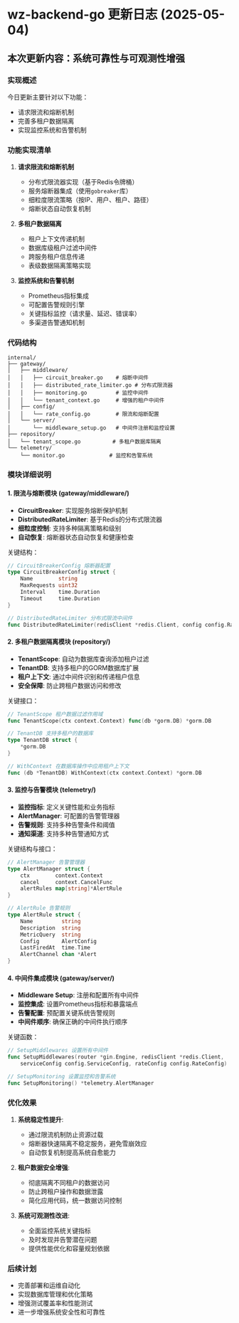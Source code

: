# wz-backend-go 更新日志 (2025-05-04)

## 本次更新内容：系统可靠性与可观测性增强

### 实现概述

今日更新主要针对以下功能：

- 请求限流和熔断机制
- 完善多租户数据隔离
- 实现监控系统和告警机制

### 功能实现清单

1. **请求限流和熔断机制**
   
   - 分布式限流器实现（基于Redis令牌桶）
   - 服务熔断器集成（使用`gobreaker`库）
   - 细粒度限流策略（按IP、用户、租户、路径）
   - 熔断状态自动恢复机制

2. **多租户数据隔离**
   
   - 租户上下文传递机制
   - 数据库级租户过滤中间件
   - 跨服务租户信息传递
   - 表级数据隔离策略实现

3. **监控系统和告警机制**
   
   - Prometheus指标集成
   - 可配置告警规则引擎
   - 关键指标监控（请求量、延迟、错误率）
   - 多渠道告警通知机制

### 代码结构

```
internal/
├── gateway/
│   ├── middleware/
│   │   ├── circuit_breaker.go    # 熔断中间件
│   │   ├── distributed_rate_limiter.go # 分布式限流器
│   │   ├── monitoring.go         # 监控中间件
│   │   └── tenant_context.go     # 增强的租户中间件
│   ├── config/
│   │   └── rate_config.go        # 限流和熔断配置
│   └── server/
│       └── middleware_setup.go   # 中间件注册和监控设置
├── repository/
│   └── tenant_scope.go          # 多租户数据库隔离
└── telemetry/
    └── monitor.go              # 监控和告警系统
```

### 模块详细说明

#### 1. 限流与熔断模块 (gateway/middleware/)

- **CircuitBreaker**: 实现服务熔断保护机制
- **DistributedRateLimiter**: 基于Redis的分布式限流器
- **细粒度控制**: 支持多种隔离策略和级别
- **自动恢复**: 熔断器状态自动恢复和健康检查

关键结构：

```go
// CircuitBreakerConfig 熔断器配置
type CircuitBreakerConfig struct {
    Name        string
    MaxRequests uint32
    Interval    time.Duration
    Timeout     time.Duration
}

// DistributedRateLimiter 分布式限流中间件
func DistributedRateLimiter(redisClient *redis.Client, config config.RateConfig) gin.HandlerFunc
```

#### 2. 多租户数据隔离模块 (repository/)

- **TenantScope**: 自动为数据库查询添加租户过滤
- **TenantDB**: 支持多租户的GORM数据库扩展
- **租户上下文**: 通过中间件识别和传递租户信息
- **安全保障**: 防止跨租户数据访问和修改

关键接口：

```go
// TenantScope 租户数据过滤作用域
func TenantScope(ctx context.Context) func(db *gorm.DB) *gorm.DB

// TenantDB 支持多租户的数据库
type TenantDB struct {
    *gorm.DB
}

// WithContext 在数据库操作中应用租户上下文
func (db *TenantDB) WithContext(ctx context.Context) *gorm.DB
```

#### 3. 监控与告警模块 (telemetry/)

- **监控指标**: 定义关键性能和业务指标
- **AlertManager**: 可配置的告警管理器
- **告警规则**: 支持多种告警条件和阈值
- **通知渠道**: 支持多种告警通知方式

关键结构与接口：

```go
// AlertManager 告警管理器
type AlertManager struct {
    ctx        context.Context
    cancel     context.CancelFunc
    alertRules map[string]*AlertRule
}

// AlertRule 告警规则
type AlertRule struct {
    Name         string
    Description  string
    MetricQuery  string
    Config       AlertConfig
    LastFiredAt  time.Time
    AlertChannel chan *Alert
}
```

#### 4. 中间件集成模块 (gateway/server/)

- **Middleware Setup**: 注册和配置所有中间件
- **监控集成**: 设置Prometheus指标和暴露端点
- **告警配置**: 预配置关键系统告警规则
- **中间件顺序**: 确保正确的中间件执行顺序

关键函数：

```go
// SetupMiddlewares 设置所有中间件
func SetupMiddlewares(router *gin.Engine, redisClient *redis.Client, 
    serviceConfig config.ServiceConfig, rateConfig config.RateConfig)

// SetupMonitoring 设置监控和告警系统
func SetupMonitoring() *telemetry.AlertManager
```

### 优化效果

1. **系统稳定性提升**:
   
   - 通过限流机制防止资源过载
   - 熔断器快速隔离不稳定服务，避免雪崩效应
   - 自动恢复机制提高系统自愈能力

2. **租户数据安全增强**:
   
   - 彻底隔离不同租户的数据访问
   - 防止跨租户操作和数据泄露
   - 简化应用代码，统一数据访问控制

3. **系统可观测性改进**:
   
   - 全面监控系统关键指标
   - 及时发现并告警潜在问题
   - 提供性能优化和容量规划依据

### 后续计划

- 完善部署和运维自动化
- 实现数据库管理和优化策略
- 增强测试覆盖率和性能测试
- 进一步增强系统安全性和可靠性
